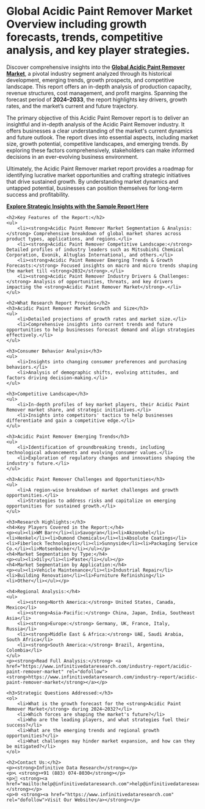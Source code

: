 <h1>Global Acidic Paint Remover Market Overview including growth forecasts, trends, competitive analysis, and key player strategies.</h1>
    <p>
        Discover comprehensive insights into the 
        <a href="https://www.infinitivedataresearch.com/industry-report/acidic-paint-remover-market" rel="dofollow"><strong>Global Acidic Paint Remover Market</strong></a>, a pivotal industry segment analyzed through its historical development, emerging trends, growth prospects, and competitive landscape. This report offers an in-depth analysis of production capacity, revenue structures, cost management, and profit margins. Spanning the forecast period of <strong>2024–2033</strong>, the report highlights key drivers, growth rates, and the market’s current and future trajectory.
    </p>
    <p>
        The primary objective of this Acidic Paint Remover report is to deliver an insightful and in-depth analysis of the Acidic Paint Remover industry. It offers businesses a clear understanding of the market's current dynamics and future outlook. The report dives into essential aspects, including market size, growth potential, competitive landscapes, and emerging trends. By exploring these factors comprehensively, stakeholders can make informed decisions in an ever-evolving business environment.
    </p>
    <p>
        Ultimately, the Acidic Paint Remover market report provides a roadmap for identifying lucrative market opportunities and crafting strategic initiatives that drive sustained growth. By understanding market dynamics and untapped potential, businesses can position themselves for long-term success and profitability.
    </p>
    <p>
        <a href="https://www.infinitivedataresearch.com/request-sample/reportId=93230" rel="dofollow"><strong>Explore Strategic Insights with the Sample Report Here</strong></a>
    </p>

    <h2>Key Features of the Report:</h2>
    <ul>
        <li><strong>Acidic Paint Remover Market Segmentation & Analysis:</strong> Comprehensive breakdown of global market shares across product types, applications, and regions.</li>
        <li><strong>Acidic Paint Remover Competitive Landscape:</strong> Detailed profiles of industry leaders such as Mitsubishi Chemical Corporation, Evonik, Altuglas International, and others.</li>
        <li><strong>Acidic Paint Remover Emerging Trends & Growth Forecasts:</strong> Focused insights on macro and micro trends shaping the market till <strong>2032</strong>.</li>
        <li><strong>Acidic Paint Remover Industry Drivers & Challenges:</strong> Analysis of opportunities, threats, and key drivers impacting the <strong>Acidic Paint Remover Market</strong>.</li>
    </ul>

    <h2>What Research Report Provides</h2>
    <h3>Acidic Paint Remover Market Growth and Size</h3>
    <ul>
        <li>Detailed projections of growth rates and market size.</li>
        <li>Comprehensive insights into current trends and future opportunities to help businesses forecast demand and align strategies effectively.</li>
    </ul>

    <h3>Consumer Behavior Analysis</h3>
    <ul>
        <li>Insights into changing consumer preferences and purchasing behaviors.</li>
        <li>Analysis of demographic shifts, evolving attitudes, and factors driving decision-making.</li>
    </ul>

    <h3>Competitive Landscape</h3>
    <ul>
        <li>In-depth profiles of key market players, their Acidic Paint Remover market share, and strategic initiatives.</li>
        <li>Insights into competitors' tactics to help businesses differentiate and gain a competitive edge.</li>
    </ul>

    <h3>Acidic Paint Remover Emerging Trends</h3>
    <ul>
        <li>Identification of groundbreaking trends, including technological advancements and evolving consumer values.</li>
        <li>Exploration of regulatory changes and innovations shaping the industry's future.</li>
    </ul>

    <h3>Acidic Paint Remover Challenges and Opportunities</h3>
    <ul>
        <li>A region-wise breakdown of market challenges and growth opportunities.</li>
        <li>Strategies to address risks and capitalize on emerging opportunities for sustained growth.</li>
    </ul>

    <h3>Research Highlights:</h3>
    <h4>Key Players Covered in the Report:</h4>
    <p><ul><li>WM Barr</li><li>Savogran</li><li>Akzonobel</li><li>Henkel</li><li>Dumond Chemicals</li><li>Absolute Coatings</li><li>Fiberlock Technologies</li><li>Sunnyside</li><li>Packaging Service Co.</li><li>Motsenbocker</li></ul></p>
    <h4>Market Segmentation by Type:</h4>
    <p><ul><li>Oily</li><li>Paste</li></ul></p>
    <h4>Market Segmentation by Application:</h4>
    <p><ul><li>Vehicle Maintenance</li><li>Industrial Repair</li><li>Building Renovation</li><li>Furniture Refinishing</li><li>Other</li></ul></p>

    <h4>Regional Analysis:</h4>
    <ul>
        <li><strong>North America:</strong> United States, Canada, Mexico</li>
        <li><strong>Asia-Pacific:</strong> China, Japan, India, Southeast Asia</li>
        <li><strong>Europe:</strong> Germany, UK, France, Italy, Russia</li>
        <li><strong>Middle East & Africa:</strong> UAE, Saudi Arabia, South Africa</li>
        <li><strong>South America:</strong> Brazil, Argentina, Colombia</li>
    </ul>
    <p><strong>Read Full Analysis:</strong> <a href="https://www.infinitivedataresearch.com/industry-report/acidic-paint-remover-market" rel="dofollow"><strong>https://www.infinitivedataresearch.com/industry-report/acidic-paint-remover-market</strong></a></p>

    <h3>Strategic Questions Addressed:</h3>
    <ol>
        <li>What is the growth forecast for the <strong>Acidic Paint Remover Market</strong> during 2024–2032?</li>
        <li>Which forces are shaping the market's future?</li>
        <li>Who are the leading players, and what strategies fuel their success?</li>
        <li>What are the emerging trends and regional growth opportunities?</li>
        <li>What challenges may hinder market expansion, and how can they be mitigated?</li>
    </ol>

    <h2>Contact Us:</h2>
    <p><strong>Infinitive Data Research</strong></p>
    <p>📞 <strong>+91 (883) 074-8030</strong></p>
    <p>📧 <strong><a href="mailto:help@infinitivedataresearch.com">help@infinitivedataresearch.com</a></strong></p>
    <p>🌐 <strong><a href="https://www.infinitivedataresearch.com" rel="dofollow">Visit Our Website</a></strong></p>